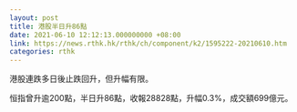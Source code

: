 ```yaml
---
layout: post
title: 港股半日升86點
date: 2021-06-10 12:12:13.000000000 +08:00
link: https://news.rthk.hk/rthk/ch/component/k2/1595222-20210610.htm
categories: rthk
---
```


港股連跌多日後止跌回升，但升幅有限。

恒指曾升逾200點，半日升86點，收報28828點，升幅0.3%，成交額699億元。
